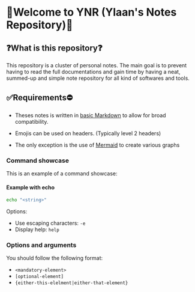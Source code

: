 # 👋Welcome to YNR (Ylaan's Notes Repository)👋

## ❓What is this repository❓

This repository is a cluster of personal notes.
The main goal is to prevent having to read the full documentations and gain time by having a neat, summed-up and simple note repository for all kind of softwares and tools.
## ✅Requirements⛔

- Theses notes is written in [basic Markdown](https://www.markdownguide.org/basic-syntax/) to allow for broad compatibility.

- Emojis can be used on headers. (Typically level 2 headers)

- The only exception is the use of [Mermaid](https://mermaid.js.org/) to create various graphs

### Command showcase

This is an example of a command showcase:

#### Example with echo

```bash
echo "<string>"
```

Options:

- Use escaping characters: `-e`
- Display help: `help`

### Options and arguments

You should follow the following format:
- `<mandatory-element>`
- `[optional-element]`
- `{either-this-elelment|either-that-element}`
